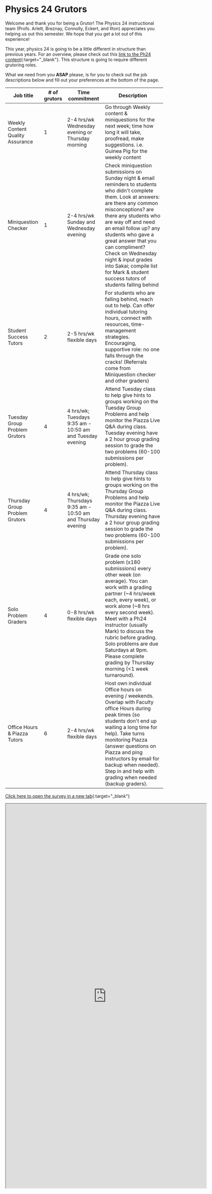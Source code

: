 # Physics 24 Grutors

Welcome and thank you for being a Grutor! The Physics 24 instructional team (Profs. Arlett, Breznay, Connolly, Eckert, and Ilton) appreciates you helping us out this semester. We hope that you get a lot out of this experience!

This year, physics 24 is going to be a little different in structure than previous years. For an overview, please check out this [link to the Ph24 content](index){:target="_blank"}. This structure is going to require different grutoring roles.

What we need from you **ASAP** please, is for you to check out the job descriptions below and fill out your preferences at the bottom of the page.

Job title | # of grutors | Time commitment | Description
---------|------------|------------------|--------------
Weekly Content Quality Assurance | 1 | 2-4 hrs/wk Wednesday evening or Thursday morning | Go through Weekly content & miniquestions for the next week; time how long it will take, proofread, make suggestions. i.e. Guinea Pig for the weekly content
Miniquestion Checker | 1 | 2-4 hrs/wk Sunday and Wednesday evening | Check miniquestion submissions on Sunday night & email reminders to students who didn't complete them. Look at answers: are there any common misconceptions? are there any students who are way off and need an email follow up? any students who gave a great answer that you can compliment? Check on Wednesday night & input grades into Sakai; compile list for Mark & student success tutors of students falling behind
Student Success Tutors | 2 | 2-5 hrs/wk flexible days | For students who are falling behind,  reach out to help. Can offer individual tutoring hours, connect with resources, time-management strategies. Encouraging, supportive role: no one falls through the cracks! (Referrals come from Miniquestion checker and other graders)
Tuesday Group Problem Grutors | 4 | 4 hrs/wk; Tuesdays 9:35 am - 10:50 am and Tuesday evening | Attend Tuesday class to help give hints to groups working on the Tuesday Group Problems and help monitor the Piazza Live Q&A during class. Tuesday evening have a 2 hour group grading session to grade the two problems (60-100 submissions per problem).
Thursday Group Problem Grutors | 4 | 4 hrs/wk; Thursdays 9:35 am - 10:50 am and Thursday evening | Attend Thursday class to help give hints to groups working on the Thursday Group Problems and help monitor the Piazza Live Q&A during class. Thursday evening have a 2 hour group grading session to grade the two problems (60-100 submissions per problem).
Solo Problem Graders | 4 | 0-8 hrs/wk flexible days | Grade one solo problem (x180 submissions) every other week (on average). You can work with a grading partner (~4 hrs/week each, every week), or work alone (~8 hrs every second week). Meet with a Ph24 instructor (usually Mark) to discuss the rubric before grading. Solo problems are due Saturdays at 9pm. Please complete grading by Thursday morning (<1 week turnaround). 
Office Hours & Piazza Tutors | 6 | 2-4 hrs/wk flexible days | Host own individual Office hours on evening / weekends. Overlap with Faculty office Hours during peak times (so students don't end up waiting a long time for help). Take turns monitoring Piazza (answer questions on Piazza and ping instructors by email for backup when needed). Step in and help with grading when needed (backup graders).

[Click here to open the survey in a new tab](https://forms.gle/6TppGjsCXNL5n5YD9){:target="_blank"}

<iframe src="https://docs.google.com/forms/d/e/1FAIpQLSdUtzkhIeY4NBKUlhJTs4rfCElRQzJzqOP7SP6HNZzAWJow6w/viewform?embedded=true" width="640" height="1225" frameborder="20" marginheight="0" marginwidth="0">Loading…
</iframe>




